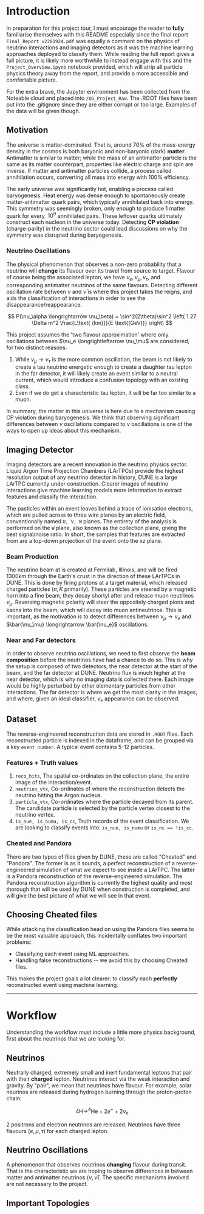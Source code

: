 # Introduction

In preparation for this project tour, I must encourage the reader to **fully** familiarise themselves with this README especially since the final report `Final_Report_u2201924.pdf` was equally a comment on the physics of neutrino interactions and imaging detectors as it was the machine learning approaches deployed to classify them. While reading the full report gives a full picture, it is likely more worthwhile to instead engage with this and the `Project_Overview.ipynb` notebook provided, which will strip all particle physics theory away from the report, and provide a more accessible and comfortable picture.

For the extra brave, the Jupyter environment has been collected from the Noteable cloud and placed into `/UG_Project_Raw`. The .ROOT files have been put into the .gitignore since they are either corrupt or too large. Examples of the data will be given though.

## Motivation

The universe is matter-dominated. That is, around 70% of the mass-energy density in the cosmos is both baryonic and non-baryonic (dark) **matter**. Antimatter is similar to matter; while the mass of an antimatter particle is the same as its matter counterpart, properties like electric charge and spin are inverse. If matter and antimatter particles collide, a process called annihilation occurs, converting all mass into energy with 100% efficiency.

The early universe was significantly hot, enabling a process called baryogenesis. Heat energy was dense enough to spontaneously create matter-antimatter quark pairs, which typically annihilated back into energy. This symmetry was seemingly broken, only enough to produce 1 matter quark for every $~10^9$ annihilated pairs. These leftover quarks ultimately construct each nucleon in the universe today. Detecting **CP violation** (charge-parity) in the neutrino sector could lead discussions on why the symmetry was disrupted during baryogenesis. 

### Neutrino Oscillations

The physical phenomenon that observes a non-zero probability that a neutrino will **change** its flavour over its travel from source to target. Flavour of course being the associated lepton, we have $\nu_e, \nu_\mu, \nu_\tau$, and corresponding antimatter neutrinos of the same flavours. Detecting different oscillation rate between $\nu$ and $\bar{\nu}$ is where this project takes the reigns, and aids the classification of interactions in order to see the disappearance/reappearance.

$$
P(\nu_\alpha \longrightarrow \nu_\beta) = \sin^2(2\theta)\sin^2 \left( 1.27 \Delta m^2 \frac{L\text{ (km)}}{E \text{(GeV)}} \right)
$$

This project assumes the 'two flavour approximation' where only oscillations between $\nu_e \longrightleftarrow \nu_\mu$ are considered, for two distinct reasons:
1. While $\nu_\mu \longrightarrow \nu_\tau$ is the more common oscillation, the beam is not likely to create a tau neutrino energetic enough to create a daughter tau lepton in the far detector, it will likely create an event similar to a neutral current, which would introduce a confusion topology with an existing class.
2. Even if we do get a characteristic tau lepton, it will be far too similar to a muon.

In summary, the matter in this universe is here due to a mechanism causing CP violation during baryogenesis. We think that observing significant differences between $\nu$ oscillations compared to $\bar{\nu}$ oscillations is one of the ways to open up ideas about this mechanism.

## Imaging Detector

Imaging detectors are a recent innovation in the neutrino physics sector. Liquid Argon Time Projection Chambers (LArTPCs) provide the highest resolution output of any neutrino detector in history, DUNE is a large LArTPC currently under construction. Clearer images of neutrino interactions give machine learning models more information to extract features and classify the interaction.

The pasticles within an event leaves behind a trace of ionisation electrons, which are pulled across to three wire planes by an electric field, conventionally named `U, V, W` planes. The entirety of the analysis is performed on the `W` plane, also known as the collection plane, giving the best signal/noise ratio. In short, the samples that features are extracted from are a top-down projection of the event onto the $xz$ plane.

### Beam Production

The neutrino beam at is created at Fermilab, Illinois, and will be fired 1300km through the Earth's crust in the direction of these LArTPCs in DUNE. This is done by firing protons at a target material, which released charged particles ($\pi, K$ primarily). These particles are steered by a magnetic horn into a fine beam, they decay shortyl after and release muon neutrinos $\nu_\mu$. Reversing magnetic polarity will steer the oppositely charged pions and kaons into the beam, which will decay into muon antineutrinos. This is important, as the motivation is to detect differences between $\nu_\mu \longrightarrow \nu_e$ and $\bar{\nu_\mu} \longrightarrow \bar{\nu_e}$ oscillations.

### Near and Far detectors

In order to observe neutrino oscillations, we need to first observe the **beam composition** before the neutrinos have had a chance to do so. This is why the setup is composed of two detectors, the near detector at the start of the beam, and the far detector at DUNE. Neutrino flux is much higher at the near detector, which is why no imaging data is collected there. Each image would be highly perturbed by other elementary particles from other interactions. The far detector is where we get the most clarity in the images, and where, given an ideal classifier, $\nu_e$ appearance can be observed.

## Dataset

The reverse-engineered reconstruction data are stored in `.ROOT` files. Each reconstructed particle is indexed in the dataframe, and can be grouped via a key `event number`. A typical event contains 5-12 particles.

### Features + Truth values

1. `reco_hits`, The spatial co-ordinates on the collection plane, the entire image of the interaction/event.
2. `neutrino_vtx`, Co-ordinates of where the reconstruction detects the neutrino hitting the Argon nucleus.
3. `particle_vtx`, Co-ordinates where the particle decayed from its parent. The candidate particle is selected by the particle vertex closest to the neutrino vertex.
4. `is_nue, is_numu, is_cc`, Truth records of the event classification. We are looking to classify events into: `is_nue, is_numu` or `is_nc == !is_cc`. 

### Cheated and Pandora

There are two types of files given by DUNE, these are called "Cheated" and "Pandora". The former is as it sounds, a perfect reconstruction of a reverse-engineered simulation of what we expect to see inside a LArTPC. The latter is a Pandora reconstruction of the reverse-engineered simulation. The Pandora reconstruction algorithm is currently the highest quality and most thorough that will be used by DUNE when construction is completed, and will give the best picture of what we will see in that event.

## Choosing Cheated files

While attacking the classification head on using the Pandora files seems to be the most valuable approach, this incidentally conflates two important problems:

- Classifying each event using ML approaches.
- Handling false reconstructions -- we avoid this by choosing Cheated files.

This makes the project goals a lot clearer: to classify each **perfectly** reconstructed event using machine learning.

---

# Workflow

Understanding the workflow must include a little more physics background, first about the neutrinos that we are looking for.

## Neutrinos

Neutrally charged, extremely small and inert fundamental leptons that pair with their **charged** lepton. Neutrinos interact via the weak interaction and gravity. By "pair", we mean that neutrinos have flavour. For example, solar neurinos are released during hydrogen burning through the proton-proton chain:

$$
4\text{H} \longrightarrow ^4\text{He} + 2e^+ + 2\nu_e
$$

2 positrons and electron neutrinos are released. Neutrinos have three flavours ($e, \mu, \tau$) for each charged lepton.

## Neutrino Oscillations

A phenomenon that observes neutrinos **changing** flavour during transit. That is the characteristic we are hoping to observe differences in between matter and antimatter neutrinos ($\nu, \bar{\nu}$). The specific mechanisms involved are not necessary to the project.

## Important Topologies


